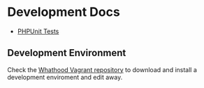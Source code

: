 # Development Docs

* [PHPUnit Tests](/app/module/Whathood/test/README.md)

## Development Environment

Check the [Whathood Vagrant repository](https://github.com/whathood/vagrant) to download and install a development enviroment and edit away.
